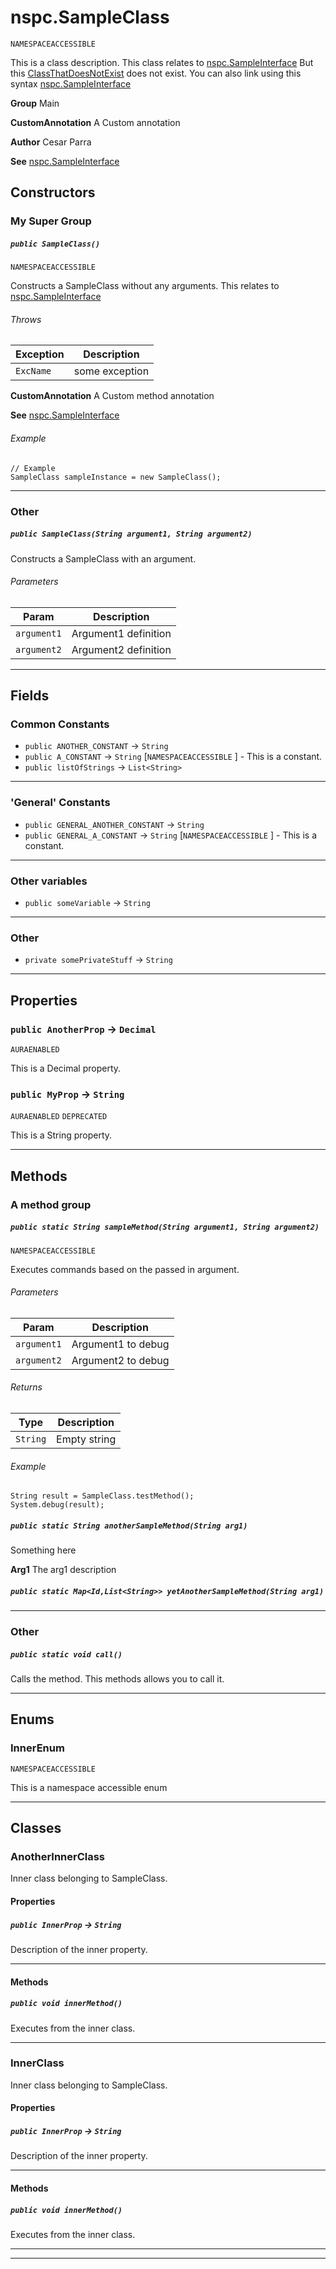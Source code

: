 # nspc.SampleClass

`NAMESPACEACCESSIBLE`

This is a class description. This class relates to [nspc.SampleInterface](types/Sample-Interfaces/nspc.SampleInterface.md)
             But this [ClassThatDoesNotExist](ClassThatDoesNotExist) does not exist.
             You can also link using this syntax [nspc.SampleInterface](types/Sample-Interfaces/nspc.SampleInterface.md)


**Group** Main


**CustomAnnotation** A Custom annotation


**Author** Cesar Parra


**See** [nspc.SampleInterface](types/Sample-Interfaces/nspc.SampleInterface.md)

## Constructors
### My Super Group
##### `public SampleClass()`

`NAMESPACEACCESSIBLE`

Constructs a SampleClass without any arguments. This relates to [nspc.SampleInterface](types/Sample-Interfaces/nspc.SampleInterface.md)

###### Throws

|Exception|Description|
|---|---|
|`ExcName`|some exception|


**CustomAnnotation** A Custom method annotation


**See** [nspc.SampleInterface](types/Sample-Interfaces/nspc.SampleInterface.md)

###### Example
```apex
// Example
SampleClass sampleInstance = new SampleClass();
```


---
### Other
##### `public SampleClass(String argument1, String argument2)`

Constructs a SampleClass with an argument.

###### Parameters

|Param|Description|
|---|---|
|`argument1`|Argument1 definition|
|`argument2`|Argument2 definition|

---
## Fields
### Common Constants

* `public ANOTHER_CONSTANT` → `String` 
* `public A_CONSTANT` → `String` [`NAMESPACEACCESSIBLE` ]  - This is a constant.
* `public listOfStrings` → `List<String>` 
---
### 'General' Constants

* `public GENERAL_ANOTHER_CONSTANT` → `String` 
* `public GENERAL_A_CONSTANT` → `String` [`NAMESPACEACCESSIBLE` ]  - This is a constant.
---
### Other variables

* `public someVariable` → `String` 
---
### Other

* `private somePrivateStuff` → `String` 
---
## Properties

### `public AnotherProp` → `Decimal`

`AURAENABLED` 

This is a Decimal property.

### `public MyProp` → `String`

`AURAENABLED` 
`DEPRECATED` 

This is a String property.

---
## Methods
### A method group
##### `public static String sampleMethod(String argument1, String argument2)`

`NAMESPACEACCESSIBLE`

Executes commands based on the passed in argument.

###### Parameters

|Param|Description|
|---|---|
|`argument1`|Argument1 to debug|
|`argument2`|Argument2 to debug|

###### Returns

|Type|Description|
|---|---|
|`String`|Empty string|

###### Example
```apex
String result = SampleClass.testMethod();
System.debug(result);
```


##### `public static String anotherSampleMethod(String arg1)`

Something here


**Arg1** The arg1 description

##### `public static Map<Id,List<String>> yetAnotherSampleMethod(String arg1)`
---
### Other
##### `public static void call()`

Calls the method. This methods allows you to call it.

---
## Enums
### InnerEnum

`NAMESPACEACCESSIBLE`

This is a namespace accessible enum


---
## Classes
### AnotherInnerClass

Inner class belonging to SampleClass.

#### Properties

##### `public InnerProp` → `String`


Description of the inner property.

---
#### Methods
##### `public void innerMethod()`

Executes from the inner class.

---

### InnerClass

Inner class belonging to SampleClass.

#### Properties

##### `public InnerProp` → `String`


Description of the inner property.

---
#### Methods
##### `public void innerMethod()`

Executes from the inner class.

---

---
